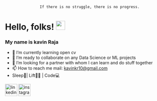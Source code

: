                     If there is no struggle, there is no progress.
# Hello, folks! <img src="https://raw.githubusercontent.com/MartinHeinz/MartinHeinz/master/wave.gif" width="30px">
### My name is kavin Raja
<!---![](https://arturssmirnovs.github.io/github-profile-readme-generator/images/banner.png)--->


- 🌱 I’m currently learning open cv 
- 👯 I’m ready to collaborate on any Data Science or ML projects 
- 🔎 I’m looking for a partner with whom I can learn and do stuff together  
- 📫 How to reach me mail: kavinkr10@gmail.com 
-  Sleep🛌| Lift🏋️‍♀️ | Code💻


 [<img src='https://cdn.jsdelivr.net/npm/simple-icons@3.0.1/icons/linkedin.svg' alt='linkedin' height='40'>](https://www.linkedin.com/in/kavin-raja-9653b31b1)         [<img src='https://cdn.jsdelivr.net/npm/simple-icons@3.0.1/icons/instagram.svg' alt='instagram' height='40'>](https://www.instagram.com/mr.darkness._/)  


<!---
errorsandbugs/errorsandbugs is a ✨ special ✨ repository because its `README.md` (this file) appears on your GitHub profile.
You can click the Preview link to take a look at your changes.
--->
